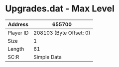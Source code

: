#  Upgrades.dat - Max Level
Address   | 655700
----------|-------------
Player ID | 208103 (Byte Offset: 0)
Size 	  | 1
Length 	  | 61
SC:R      | Simple Data


